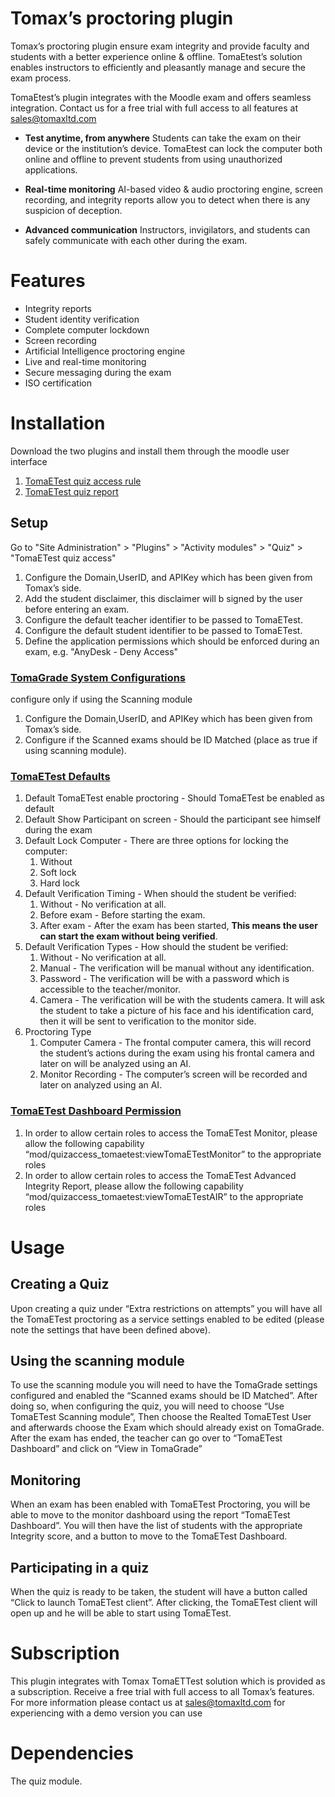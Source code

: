 # Tomax’s proctoring plugin 
Tomax’s proctoring plugin ensure exam integrity and provide faculty and students with a better experience online & offline.
TomaEtest’s solution enables instructors to efficiently and pleasantly manage and secure the exam process.

TomaEtest’s plugin integrates with the Moodle exam and offers seamless integration.
Contact us for a free trial with full access to all features at sales@tomaxltd.com

* **Test anytime, from anywhere**
Students can take the exam on their device or the institution’s device.
TomaEtest can lock the computer both online and offline to prevent students from using unauthorized applications.

* **Real-time monitoring**
AI-based video & audio proctoring engine, screen recording,
and integrity reports allow you to detect when there is any suspicion of deception.

* **Advanced communication**
Instructors, invigilators, and students can safely communicate with each other during the exam.

# Features

* Integrity reports
* Student identity verification
* Complete computer lockdown
* Screen recording
* Artificial Intelligence proctoring engine
* Live and real-time monitoring
* Secure messaging during the exam
* ISO certification

# Installation
Download the two plugins and install them through the moodle user interface
1. [TomaETest quiz access rule](https://s3.eu-central-1.amazonaws.com/public.tomagrade.com/ApplicationSetup/WindowsSetup/TET-accessrule-moodle.zip)
2. [TomaETest quiz report](https://s3.eu-central-1.amazonaws.com/public.tomagrade.com/ApplicationSetup/WindowsSetup/TET-report-moodle.zip)

## Setup
Go to "Site Administration" > "Plugins" > "Activity modules" > "Quiz" > "TomaETest quiz access"
1. Configure the Domain,UserID, and APIKey which has been given from Tomax’s side.
2. Add the student disclaimer, this disclaimer will b signed by the user before entering an exam.
3. Configure the default teacher identifier to be passed to TomaETest.
4. Configure the default student identifier to be passed to TomaETest.
5. Define the application permissions which should be enforced during an exam, e.g. "AnyDesk - Deny Access"

### <U>TomaGrade System Configurations</U>
configure only if using the Scanning module
1. Configure the Domain,UserID, and APIKey which has been given from Tomax’s side.
2. Configure if the Scanned exams should be ID Matched (place as true if using scanning module).

### <U>TomaETest Defaults</U>
1. Default TomaETest enable proctoring - Should TomaETest be enabled as default
2. Default Show Participant on screen - Should the participant see himself during the exam
3. Default Lock Computer - There are three options for locking the computer:
	1. Without
	2. Soft lock
	3. Hard lock 
4. Default Verification Timing - When should the student be verified:
	1. Without - No verification at all.
	2. Before exam - Before starting the exam.
	3. After exam - After the exam has been started, **This means the user can start the exam without being verified**.
5. Default Verification Types - How should the student be verified:
	1. Without - No verification at all.
	2. Manual - The verification will be manual without any identification.
	3. Password -  The verification will be with a password which is accessible to the teacher/monitor.
	4. Camera - The verification will be with the students camera.
	   It will ask the student to take a picture of his face and his identification card,
	   then it will be sent to verification to the monitor side.
6. Proctoring Type
	1. Computer Camera - The frontal computer camera, this will record the student’s actions during the exam using his frontal camera and later on will be analyzed using an AI.
	2. Monitor Recording - The computer’s screen will be recorded and later on analyzed using an AI.

### <u>TomaETest Dashboard Permission</u>
1. In order to allow certain roles to access the TomaETest Monitor, please allow the following capability “mod/quizaccess_tomaetest:viewTomaETestMonitor” to the appropriate roles
2. In order to allow certain roles to access the TomaETest Advanced Integrity Report, please allow the following capability “mod/quizaccess_tomaetest:viewTomaETestAIR” to the appropriate roles

# Usage
## Creating a Quiz
Upon creating a quiz under “Extra restrictions on attempts” you will have all the TomaETest proctoring as a service settings enabled to be edited (please note the settings that have been defined above).

## Using the scanning module
To use the scanning module you will need to have the TomaGrade settings configured and enabled the “Scanned exams should be ID Matched”.
After doing so, when configuring the quiz, you will need to choose “Use TomaETest Scanning module”,
Then choose the Realted TomaETest User and afterwards choose the Exam which should already exist on TomaGrade.
After the exam has ended, the teacher can go over to “TomaETest Dashboard” and click on “View in TomaGrade”

## Monitoring 
When an exam has been enabled with TomaETest Proctoring, you will be able to move to the monitor dashboard using the report “TomaETest Dashboard”.
You will then have the list of students with the appropriate Integrity score, and a button to move to the TomaETest Dashboard.

## Participating in a quiz
When the quiz is ready to be taken, the student will have a button called “Click to launch TomaETest client”.
After clicking, the TomaETest client will open up and he will be able to start using TomaETest.

# Subscription
This plugin integrates with Tomax TomaETTest solution which is provided as a subscription.
Receive a free trial with full access to all Tomax’s features.
For more information please contact us at sales@tomaxltd.com
for experiencing with a demo version you can use

# Dependencies
The quiz module.
